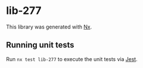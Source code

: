 # lib-277

This library was generated with [Nx](https://nx.dev).

## Running unit tests

Run `nx test lib-277` to execute the unit tests via [Jest](https://jestjs.io).
